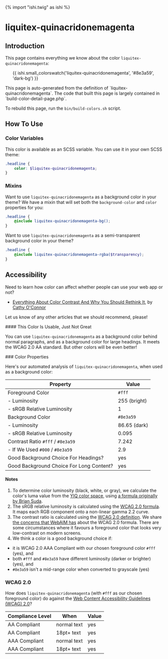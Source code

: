 {% import "ishi.twig" as ishi %}
# liquitex-quinacridonemagenta

## Introduction

This page contains everything we know about the color `liquitex-quinacridonemagenta`:

<div class="grid">
    <div class="cell">
        <div class="swatch">
            <ul>
                {{ ishi.small_colorswatch('liquitex-quinacridonemagenta', '#8e3a59', 'dark-bg') }}
            </ul>
        </div>
    </div>
</div>

<div class="callout callout--info" markdown="1">
This page is auto-generated from the definition of `liquitex-quinacridonemagenta`. The code that built this page is largely contained in `build-color-detail-page.php`.

To rebuild this page, run the `bin/build-colors.sh` script.
</div>

## How To Use

### Color Variables

This color is available as an SCSS variable. You can use it in your own SCSS theme:

```scss
.headline {
    color: $liquitex-quinacridonemagenta;
}
```

### Mixins

Want to use `liquitex-quinacridonemagenta` as a background color in your theme? We have a mixin that will set both the `background-color` and `color` properties for you:

```scss
.headline {
    @include liquitex-quinacridonemagenta-bg();
}
```

Want to use `liquitex-quinacridonemagenta` as a semi-transparent background color in your theme?

```scss
.headline {
    @include liquitex-quinacridonemagenta-rgba($transparency);
}
```

## Accessibility

Need to learn how color can affect whether people can use your web app or not?

* [Everything About Color Contrast And Why You Should Rethink It](https://www.smashingmagazine.com/2014/10/color-contrast-tips-and-tools-for-accessibility/), by [Cathy O'Connor](http://www.twitter.com/cagocon)

Let us know of any other articles that we should recommend, please!
<div class="callout callout--warning" markdown="1">
#### This Color Is Usable, Just Not Great

You can use `liquitex-quinacridonemagenta` as a background color behind normal paragraphs, and as a background color for large headings. It meets the WCAG 2.0 AA standard. But other colors will be even better!
</div>
### Color Properties

Here's our automated analysis of `liquitex-quinacridonemagenta`, when used as a background color:

Property | Value
---------|------
Foreground Color | `#fff`
- Luminosity | 255 (bright)
- sRGB Relative Luminosity | 1
Background Color | `#8e3a59`
- Luminosity | 86.65 (dark)
- sRGB Relative Luminosity | 0.095
Contrast Ratio `#fff` / `#8e3a59` | 7.242
- If We Used `#000` / `#8e3a59` | 2.9
Good Background Choice For Headings? | yes
Good Background Choice For Long Content? | yes

#### Notes

1. To determine color luminosity (black, white, or gray), we calculate the color's luma value from the [YIQ color space](https://en.wikipedia.org/wiki/YIQ), using [a formula originally by Brian Suda](https://24ways.org/2010/calculating-color-contrast/).
1. The sRGB relative luminosity is calculated using the [WCAG 2.0 formula](https://www.w3.org/TR/WCAG20/#relativeluminancedef). It maps each RGB component onto a non-linear gamma 2.2 curve.
1. The contrast ratio is calculated using the [WCAG 2.0 definition](https://www.w3.org/TR/2008/REC-WCAG20-20081211/#contrast-ratiodef). We share [the concerns that WebAIM has](http://webaim.org/blog/wcag-2-1-feedback/) about the WCAG 2.0 formula. There are some circumstances where it favours a foreground color that looks very low-contrast on modern screens.
1. We think a color is a good background choice if:
  - it is WCAG 2.0 AAA Compliant with our chosen foreground color `#fff` (yes), and
  - both `#fff` and `#8e3a59` have different luminosity (darker or brighter) (yes), and
  - `#8e3a59` isn't a mid-range color when converted to grayscale (yes)

### WCAG 2.0

How does `liquitex-quinacridonemagenta` (with `#fff` as our chosen foreground color) do against the [Web Content Accessibility Guidelines (WCAG) 2.0](https://www.w3.org/TR/WCAG20/)?

Compliance Level | When | Value
-----------------|------|------
AA Compliant | normal text | yes
AA Compliant | 18pt+ text | yes
AAA Compliant | normal text | yes
AAA Compliant | 18pt+ text | yes
